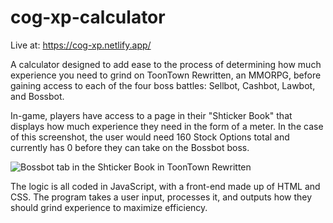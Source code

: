 ﻿# cog-xp-calculator
Live at: https://cog-xp.netlify.app/

A calculator designed to add ease to the process of determining how much experience you need to grind on ToonTown Rewritten, an MMORPG, before gaining access to each of the four boss battles: Sellbot, Cashbot, Lawbot, and Bossbot.

In-game, players have access to a page in their "Shticker Book" that displays how much experience they need in the form of a meter. In the case of this screenshot, the user would need 160 Stock Options total and currently has 0 before they can take on the Bossbot boss.

![Bossbot tab in the Shticker Book in ToonTown Rewritten](https://static.wikia.nocookie.net/toontown/images/9/90/Bossbot_Cog_Suit.png/revision/latest/scale-to-width-down/340?cb=20101026013723)

The logic is all coded in JavaScript, with a front-end made up of HTML and CSS. The program takes a user input, processes it, and outputs how they should grind experience to maximize efficiency.
